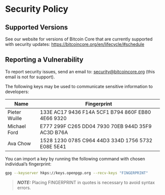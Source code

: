 # Security Policy

## Supported Versions

See our website for versions of Bitcoin Core that are currently supported with
security updates: <https://bitcoincore.org/en/lifecycle/#schedule>

## Reporting a Vulnerability

To report security issues, send an email to: <security@bitcoincore.org> (this email is not for support).

The following keys may be used to communicate sensitive information to developers:

| Name          | Fingerprint                                       |
| ------------- | ------------------------------------------------- |
| Pieter Wuille | 133E AC17 9436 F14A 5CF1 B794 860F EB80 4E66 9320 |
| Michael Ford  | E777 299F C265 DD04 7930 70EB 944D 35F9 AC3D B76A |
| Ava Chow      | 1528 1230 0785 C964 44D3 334D 1756 5732 E08E 5E41 |

You can import a key by running the following command with chosen individual’s fingerprint:

```bash
gpg --keyserver hkps://keys.openpgp.org --recv-keys "FINGERPRINT"
```

> **_NOTE:_**  Placing FINGERPRINT in quotes is necessary to avoid syntax errors.
